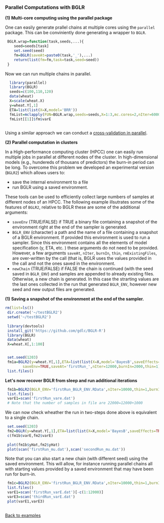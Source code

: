 ### Parallel Computations with BGLR

**(1) Multi-core computing using the parallel package**

One can easily generate prallel chains at multiple cores using the ``parallel`` package. This can be conviniently done generating a wrapper to 
``BGLR``.

```R
 BGLR.wrap=function(task,seeds,...){
    seed=seeds[task]
    set.seed(seed)
    fm=BGLR(saveAt=paste0(task,'_'),...)
    return(list(fm=fm,task=task,seed=seed))
 }

```

Now we can run multiple chains in parallel.

```R
  library(parallel)
  library(BGLR)
  seeds=c(100,110,120)
  data(wheat)
  X=scale(wheat.X)
  y=wheat.Y[,1]
  ETA=list(list(X=X,model='BRR'))
  fmList=mclapply(FUN=BGLR.wrap,seeds=seeds,X=1:3,mc.cores=2,nIter=6000,burnIn=1000,verbose=F,y=y,ETA=ETA)
  fmList[[1]]$fm$varE
  
```

Using a similar approach we can conduct a [cross-validation in parallel](https://github.com/gdlc/BGLR-R/blob/master/inst/md/Validation.md).

**(2) Parallel computation in clusters**

In a High-performance computing cluster (HPCC) one can easily run multiple jobs in parallel at different nodes of the cluster. 
In high-dimensional models (e.g., hundereds of thousans of predictors) the burn-in period can be long. To overcome this problem we developed an experimental version (`BGLR2`) which allows users to:
  - save the internal environment to a file
  - run BGLR using a saved environment.

These tools can be used to efficiently collect large numbers of samples at different nodes of an HPCC.  The following example
illsutrates some of the features of `BGLR2`, relative to BGLR these are some of the additional arguments:
 - `saveEnv` (TRUE/FALSE) if TRUE a binary file containing a snapshot of the environment right at the end of the sampler is generated.
 - `BGLR_ENV` (character) a path and the name of a file containing a snapshot of a BGLR environment. If provided this environment is used to run a sampler. Since this environment contains all the elements of model specification (y, ETA, etc. ) these arguments do not need to be provided. However, a few arguments `saveAt`, `nIter`, `burnIn`,  `thin`, `rmExistingFiles`, are over-written by the call (that is, BGLR uses the values provided in the call and not the ones saved in the environment.
 - `newChain` (TRUE/FALSE) if FALSE the chain is continued (with the seed saved in `BGLR_ENV`) and samples are appended to already existing files. Otherwise, a new chain is generated. In this case the strarting values are the last ones collected in the run that generated `BGLR_ENV`, however new seed and new output files are generated.
 
**(1) Saving a snapshot of the environment at the end of the sampler.**

```R
rm(list=ls())
 dir.create('~/testBGLR2')
 setwd('~/testBGLR2')
 
 library(devtools)
 install_git('https://github.com/gdlc/BGLR-R')
 library(BGLR)
 data(wheat)
 X=wheat.X[,1:100]


 set.seed(1203)
 fm1a=BGLR2(y=wheat.Y[,1],ETA=list(list(X=X,model='BayesB',saveEffects=TRUE)),
        saveEnv=TRUE,saveAt='firstRun_',nIter=12000,burnIn=2000,thin=1)
 list.files()
```

**Let's now recover BGLR from sleep and run additional iterations**

```R
 fm1b=BGLR2(BGLR_ENV='firstRun_BGLR_ENV.RData',nIter=10000,thin=1,burnIn=0,newChain=FALSE)
 list.files()
 varE1=scan('firstRun_vare.dat')
 # Note that the number of samples in file are 22000=12000+1000
```

We can now check wheather the run in two-steps done above is equivalent to a single chain.

```R
 set.seed(1203)
 fm2=BGLR(y=wheat.Y[,1],ETA=list(list(X=X,model='BayesB',saveEffects=TRUE)),saveAt='secondRun_',nIter=22000,burnIn=2000,thin=1)
 c(fm1b$varE,fm2$varE)
 
 plot(fm1b$yHat,fm2$yHat)
 plot(scan('firstRun_mu.dat'),scan('secondRun_mu.dat'))
```

Note that you can also start a new chain (with different seed) using the saved environment. This will allow, for instance
running parallel chains all with starting values provided by a saved environment that may have been run for burn-in.


```R
 fm1c=BGLR2(BGLR_ENV='firstRun_BGLR_ENV.RData',nIter=10000,thin=1,burnIn=0,newChain=TRUE,saveAt='thirdRun_')
 list.files()
 varE1=scan('firstRun_varE.dat')[-c(1:12000)]
 varE3=scan('thirdRun_varE.dat')
 plot(varE1,varE3)
 
```



[Back to examples](https://github.com/gdlc/BGLR-R/blob/master/README.md)
